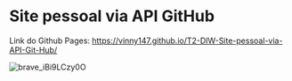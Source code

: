 # Site pessoal via API GitHub

Link do Github Pages: <a target="_blank" href="https://vinny147.github.io/T2-DIW-Site-pessoal-via-API-Git-Hub/">https://vinny147.github.io/T2-DIW-Site-pessoal-via-API-Git-Hub/</a>

![brave_iBi9LCzy0O](https://user-images.githubusercontent.com/52513984/144680942-207b771b-4940-4006-b27d-bdd5a1806cda.png)
